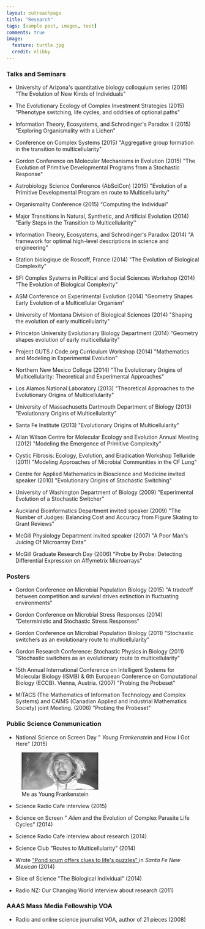 ```yaml
---
layout: outreachpage
title: "Research"
tags: [sample post, images, test]
comments: true
image:
  feature: turtle.jpg
  credit: elibby
---
```



### Talks and Seminars
* University of Arizona's quantitative biology colloquium series (2016)
"The Evolution of New Kinds of Individuals" 

* The Evolutionary Ecology of Complex Investment Strategies (2015)
"Phenotype switching, life cycles, and oddities of optional paths"

* Information Theory, Ecosystems, and Schrodinger's Paradox II  (2015)
"Exploring Organismality with a Lichen"

* Conference on Complex Systems  (2015)
"Aggregative group formation in the transition to multicellularity"

* Gordon Conference on Molecular Mechanisms in Evolution  (2015)
"The Evolution of Primitive Developmental Programs from a Stochastic Response"

* Astrobiology Science Conference (AbSciCon)  (2015)
"Evolution of a Primitive Developmental Program en route to Multicellularity"

* Organismality Conference  (2015)
"Computing the Individual"

* Major Transitions in Natural, Synthetic, and Artificial Evolution  (2014)
"Early Steps in the Transition to Multicellularity''

* Information Theory, Ecosystems, and Schrodinger's Paradox  (2014)
"A framework for optimal high-level descriptions in science and engineering"

* Station biologique de Roscoff, France  (2014)
"The Evolution of Biological Complexity"

* SFI Complex Systems in Political and Social Sciences Workshop  (2014)
"The Evolution of Biological Complexity"
 
* ASM Conference on Experimental Evolution  (2014)
"Geometry Shapes Early Evolution of a Multicellular Organism"

* University of Montana Division of Biological Sciences  (2014)
"Shaping the evolution of early multicellularity"

* Princeton University Evolutionary Biology Department  (2014)
"Geometry shapes evolution of early multicellularity"

* Project GUTS / Code.org Curriculum Workshop  (2014)
"Mathematics and Modeling in Experimental Evolution"

* Northern New Mexico College  (2014)
"The Evolutionary Origins of Multicellularity: Theoretical and Experimental Approaches"

* Los Alamos National Laboratory  (2013)
"Theoretical Approaches to the Evolutionary Origins of Multicellularity"

* University of Massachusetts Dartmouth Department of Biology  (2013)
"Evolutionary Origins of Multicellularity"

* Santa Fe Institute  (2013)
"Evolutionary Origins of Multicellularity"

* Allan Wilson Centre for Molecular Ecology and Evolution Annual Meeting  (2012)
"Modeling the Emergence of Primitive Complexity"

* Cystic Fibrosis: Ecology, Evolution, and Eradication Workshop Telluride  (2011)
 "Modeling Approaches of Microbial Communities in the CF Lung"

* Centre for Applied Mathematics in Bioscience and Medicine invited speaker  (2010) 
"Evolutionary Origins of Stochastic Switching"

* University of Washington Department of Biology  (2009)
"Experimental Evolution of a Stochastic Switcher"

* Auckland Bioinformatics Department invited speaker  (2009)
"The Number of Judges: Balancing Cost and Accuracy from Figure Skating to Grant Reviews"

* McGill Physiology Department invited speaker  (2007)
"A Poor Man's Juicing Of Microarray Data"

* McGill Graduate Research Day (2006)
"Probe by Probe: Detecting Differential Expression on Affymetrix Microarrays"

### Posters
* Gordon Conference on Microbial Population Biology  (2015)
"A tradeoff between competition and survival drives extinction in fluctuating environments"

* Gordon Conference on Microbial Stress Responses  (2014)
"Deterministic and Stochastic Stress Responses"

* Gordon Conference on Microbial Population Biology  (2011)
"Stochastic switchers as an evolutionary route to multicellularity"

* Gordon Research Conference: Stochastic Physics in Biology  (2011)
"Stochastic switchers as an evolutionary route to multicellularity"

* 15th Annual International Conference on Intelligent Systems for Molecular Biology (ISMB) & 6th European Conference on Computational Biology (ECCB). Vienna, Austria.  (2007)
"Probing the Probeset"
 
* MITACS (The Mathematics of Information Technology and Complex Systems) and CAIMS (Canadian Applied and Industrial Mathematics Society) joint Meeting.  (2006)
"Probing the Probeset"

### Public Science Communication
* National Science on Screen Day "<I> Young Frankenstein </I> and How I Got Here"  (2015)

<figure>
<a href="/images/YoungFrank.jpg"><img src="/images/YoungFrank.jpg" width="200"></a>
<figcaption> Me as Young Frankenstein</figcaption>
</figure>

* Science Radio Cafe interview  (2015)

* Science on Screen "<I> Alien </I> and the Evolution of Complex Parasite Life Cycles"  (2014)
 
* Science Radio Cafe interview about research  (2014)
 
* Science Club "Routes to Multicellularity"  (2014)
  
* Wrote <a href="http://www.santafenewmexican.com/news/local_news/science-in-a-complex-world-pond-scum-offers-clues-to/article_f8b90c88-e239-5884-ae28-81fd479bf8d4.html?_dc=440917231375.35156"> "Pond scum offers clues to life's puzzles" </a> in <I> Santa Fe New Mexican </I> (2014)
 
* Slice of Science "The Biological Individual"  (2014)
 
* Radio NZ: Our Changing World interview about research  (2011)
 
### AAAS Mass Media Fellowship VOA

* Radio and online science journalist VOA, author of 21 pieces  (2008)






